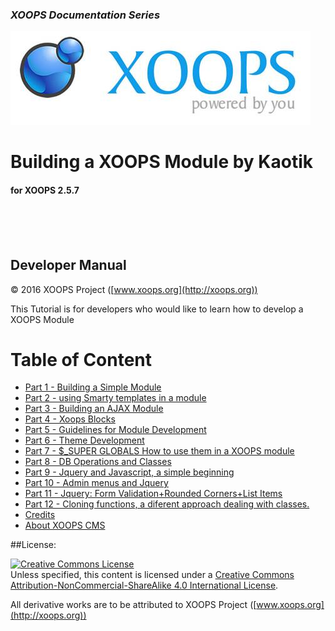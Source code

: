 ### _XOOPS Documentation Series_
![logoXoops.jpg](en/assets/logoXoops.jpg)

# Building a XOOPS Module by Kaotik
#### for XOOPS 2.5.7

<br><br><br>
            
## Developer Manual

© 2016 XOOPS Project ([www.xoops.org](http://xoops.org))   


This Tutorial is for developers who would like to learn how to develop a XOOPS Module


# Table of Content

* [Part 1 - Building a Simple Module](en/book/1.md)
* [Part 2 - using Smarty templates in a module](en/book/2.md)
* [Part 3 - Building an AJAX Module](en/book/3.md)
* [Part 4 - Xoops Blocks](en/book/4.md)
* [Part 5 - Guidelines for Module Development](en/book/5.md)
* [Part 6 - Theme Development](en/book/6.md)
* [Part 7 - $_SUPER GLOBALS How to use them in a XOOPS module](en/book/7.md)
* [Part 8 - DB Operations and Classes](en/book/8.md) 
* [Part 9 - Jquery and Javascript, a simple beginning](en/book/9.md)
* [Part 10 - Admin menus and Jquery](en/book/10.md)
* [Part 11 - Jquery: Form Validation+Rounded Corners+List Items](en/book/11.md)
* [Part 12 - Cloning functions, a diferent approach dealing with classes.](en/book/12.md) 
* [Credits](en/book/13.md) 
* [About XOOPS CMS](en/book/10aboutxoops.md) 

##License:

<a rel="license" href="http://creativecommons.org/licenses/by-nc-sa/4.0/"><img alt="Creative Commons License" style="border-width:0" src="https://i.creativecommons.org/l/by-nc-sa/4.0/88x31.png" /></a><br />Unless specified, this content is licensed under a <a rel="license" href="http://creativecommons.org/licenses/by-nc-sa/4.0/">Creative Commons Attribution-NonCommercial-ShareAlike 4.0 International License</a>.

All derivative works are to be attributed to XOOPS Project ([www.xoops.org](http://xoops.org))